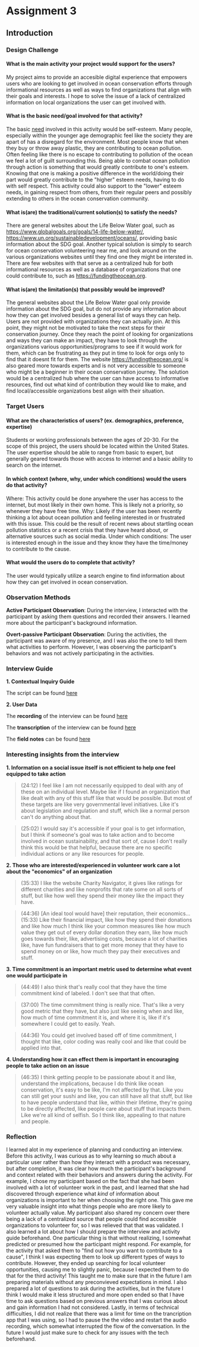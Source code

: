 # Assignment 3

## Introduction

### Design Challenge

#### What is the main activity your project would support for the users?
My project aims to provide an accesible digital experience that empowers users who are looking to get involved in ocean conservation efforts through informational resources as well as ways to find organizations that align with their goals and interests. I hope to solve the issue of a lack of centralized information on local organizations the user can get involved with.

#### What is the basic need/goal involved for that activity?

The basic [need](https://en.wikipedia.org/wiki/Maslow%27s_hierarchy_of_needs#:~:text=needs.%5B21%5D-,Esteem%20needs,-%5Bedit%5D) involved in this activity would be self-esteem. Many people, especially within the younger age demographic feel like the society they are apart of has a disregard for the environment. Most people know that when they buy or throw away plastic, they are contributing to ocean pollution. Often feeling like there is no escape to contributing to pollution of the ocean we feel a lot of guilt surrounding this. Being able to combat ocean pollution through action is something that would greatly contribute to one's esteem. Knowing that one is making a positive difference in the world/doing their part would greatly contribute to the "higher" esteem needs, having to do with self respect. This activity could also support to the "lower" esteem needs, in gaining respect from others, from their regular peers and possibly extending to others in the ocean conservation community. 

#### What is(are) the traditional/current solution(s) to satisfy the needs?
There are general websites about the Life Below Water goal, such as https://www.globalgoals.org/goals/14-life-below-water/, https://www.un.org/sustainabledevelopment/oceans/, providing basic information about the SDG goal. Another typical solution is simply to search for ocean conservation volunteering near me, and look around on the various organizations websites until they find one they might be intersted in. There are few websites with that serve as a centralized hub for both informational resources as well as a database of organizations that one could contribute to, such as https://fundingtheocean.org.

#### What is(are) the limitation(s) that possibly would be improved?
The general websites about the Life Below Water goal only provide information about the SDG goal, but do not provide any information about how they can get involved besides a general list of ways they can help. Users are not provided with organizations they can actually join. At this point, they might not be motivated to take the next steps for their conservation journey. Once they reach the point of looking for organizations and ways they can make an impact, they have to look through the organizations various opportunities/programs to see if it would work for them, which can be frustrating as they put in time to look for orgs only to find that it doesnt fit for them. The website https://fundingtheocean.org/ is also geared more towards experts and is not very accessible to someone who might be a beginner in their ocean conservation journey. The solution would be a centralized hub where the user can have access to informative resources, find out what kind of contribution they would like to make, and find local/accessible organizations best align with their situation. 

### Target Users 

#### What are the characteristics of users? (ex. demographics, preference, expertise)

Students or working professionals between the ages of 20-30. For the scope of this project, the users should be located within the United States. The user expertise should be able to range from basic to expert, but generally geared towards those with access to internet and a basic ability to search on the internet.

#### In which context (where, why, under which conditions) would the users do that activity?

Where: This activity could be done anywhere the user has access to the internet, but most likely in their own home. This is likely not a priority, so whenever they have free time.
Why: Likely if the user has been recently thinking a lot about ocean pollution and feeling interested in or frustrated with this issue. This could be the result of recent news about startling ocean pollution statistics or a recent crisis that they have heard about, or alternative sources such as social media.
Under which conditions: The user is interested enough in the issue and they know they have the time/money to contribute to the cause. 

#### What would the users do to complete that activity?

The user would typically utilize a search engine to find information about how they can get involved in ocean conservation.

### Observation Methods 

**Active Participant Observation**: During the interview, I interacted with the participant by asking them questions and recorded their answers. I learned more about the participant's background information. 

**Overt-passive Participant Observation**: During the activities, the participant was aware of my presence, and I was also the one to tell them what activities to perform. However, I was observing the participant's behaviors and was not actively participating in the activities.

### Interview Guide

**1. Contextual Inquiry Guide**

The script can be found [here](https://docs.google.com/document/d/1sl_SXmtj1oWDTJg-c8oj4QIqj9_bOIzyEx2KmYNb46w/edit?usp=sharing)

**2. User Data**

The **recording** of the interview can be found [here](https://drive.google.com/file/d/1ZQ1Iksd4hWuX1htIINS3fqbTNd9toS7e/view?usp=sharing)

The **transcription** of the interview can be found [here](https://docs.google.com/document/d/1I2Ib41fbwaVbKEuHn1gWkvIJ7h0qOxYe1f03g-LM5tc/edit?usp=sharing)

The **field notes** can be found [here](https://docs.google.com/document/d/1mX-WKKic2iMsyWSYn-8Eb6LppmCMc7LOZtYoRAbDGy0/edit?usp=sharing)

### Interesting insights from the interview 

**1. Information on a social issue itself is not efficient to help one feel equipped to take action**

> (24:12) I feel like I am not necessarily equipped to deal with any of these on an individual level. Maybe like if I found an organization that like dealt with any of this stuff like that would be possible. But most of these targets are like very governmental level initiatives. Like it's about legislation and regulation and stuff, which like a normal person can't do anything about that.

> (25:02) I would say it's accessible if your goal is to get information, but I think if someone's goal was to take action and to become involved in ocean sustainability, and that sort of, cause I don't really think this would be that helpful, because there are no specific individual actions or any like resources for people.

**2. Those who are interested/experienced in volunteer work care a lot about the "economics" of an organization**

> (35:33)  I like the website Charity Navigator, it gives like ratings for different charities and like nonprofits that rate some on all sorts of stuff, but like how well they spend their money like the impact they have.

> (44:36) \[An ideal tool would have]  their reputation, their economics... (15:33) Like their financial impact, like how they spend their donations and like how much I think like your common measures like how much value they get out of every dollar donation they earn, like how much goes towards their, like, advertising costs, because a lot of charities like, have fun fundraisers that to get more money that they have to spend money on or like, how much they pay their executives and stuff.

**3. Time commitment is an important metric used to determine what event one would participate in**

> (44:49) I also think that's really cool that they have the time commitment kind of labeled. I don't see that that often. 

> (37:00) The time commitment thing is really nice. That's like a very good metric that they have, but also just like seeing when and like, how much of time commitment it is, and where it is, like if it's somewhere I could get to easily. Yeah.

> (44:36) You could get involved based off of time commitment, I thought that like, color coding was really cool and like that could be applied into that.

**4. Understanding how it can effect them is important in encouraging people to take action on an issue**

> (46:35) I think getting people to be passionate about it and like, understand the implications, because I do think like ocean conservation, it's easy to be like, I'm not affected by that. Like you can still get your sushi and like, you can still have all that stuff, but like to have people understand that like, within their lifetime, they're going to be directly affected, like people care about stuff that impacts them. Like we're all kind of selfish. So I think like, appealing to that nature and people. 

### Reflection 
I learned alot in my experience of planning and conducting an interview. Before this activity, I was curious as to why learning so much about a particular user rather than how they interact with a product was necessary, but after completion, it was clear how much the participant's background and context related with their behaviors and answers during the activity. For example, I chose my participant based on the fact that she had been involved with a lot of volunteer work in the past, and I learned that she had discovered through experience what *kind* of information about organizations is important to her when choosing the right one. This gave me very valuable insight into what things people who are more likely to volunteer actually value. My participant also shared my concern over there being a lack of a centralized source that people could find accessible organizations to volunteer for, so I was relieved that that was validated. I also learned a lot about how I should prepare the interview and activity guide beforehand. One particular thing is that without realizing, I somewhat predicted or presumed how the participant might respond. For example, for the activity that asked them to "find out how you want to contribute to a cause", I think I was expecting them to look up different types of ways to contribute. However, they ended up searching for local volunteer opportunities, causing me to slightly panic, because I expected them to do that for the third activity! This taught me to make sure that in the future I am preparing materials without any preconvieved expectations in mind. I also prepared a lot of questions to ask during the activities, but in the future I think I would make it less structured and more open ended so that I have time to ask questions based on previous answers that I was curious about and gain information I had not considered. Lastly, in terms of technical difficulties, I did not realize that there was a limit for time on the trancription app that I was using, so I had to pause the the video and restart the audio recording, which somewhat interrupted the flow of the conversation. In the future I would just make sure to check for any issues with the tech beforehand.
